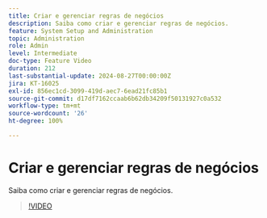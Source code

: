 ```yaml
---
title: Criar e gerenciar regras de negócios
description: Saiba como criar e gerenciar regras de negócios.
feature: System Setup and Administration
topic: Administration
role: Admin
level: Intermediate
doc-type: Feature Video
duration: 212
last-substantial-update: 2024-08-27T00:00:00Z
jira: KT-16025
exl-id: 856ec1cd-3099-419d-aec7-6ead21fc85b1
source-git-commit: d17df7162ccaab6b62db34209f50131927c0a532
workflow-type: tm+mt
source-wordcount: '26'
ht-degree: 100%

---
```


# Criar e gerenciar regras de negócios

Saiba como criar e gerenciar regras de negócios.

>[!VIDEO](https://video.tv.adobe.com/v/3433105/?quality=12&learn=on&enablevpops)
